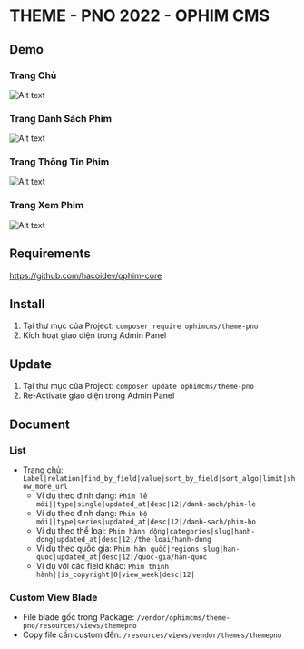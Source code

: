 # THEME - PNO 2022 - OPHIM CMS

## Demo
### Trang Chủ
![Alt text](https://i.ibb.co/gvHT4qw/PNO-INDEX.png "Home Page")

### Trang Danh Sách Phim
![Alt text](https://i.ibb.co/wyJPq8f/PNO-CATALOG.png "Catalog Page")

### Trang Thông Tin Phim
![Alt text](https://i.ibb.co/ZJn0hbv/PNO-SINGLE.png "Single Page")

### Trang Xem Phim
![Alt text](https://i.ibb.co/P47vsLh/PNO-EPISODE.png "Episode Page")

## Requirements
https://github.com/hacoidev/ophim-core

## Install
1. Tại thư mục của Project: `composer require ophimcms/theme-pno`
2. Kích hoạt giao diện trong Admin Panel

## Update
1. Tại thư mục của Project: `composer update ophimcms/theme-pno`
2. Re-Activate giao diện trong Admin Panel

## Document
### List
- Trang chủ: `Label|relation|find_by_field|value|sort_by_field|sort_algo|limit|show_more_url`
    + Ví dụ theo định dạng: `Phim lẻ mới||type|single|updated_at|desc|12|/danh-sach/phim-le`
    + Ví dụ theo định dạng: `Phim bộ mới||type|series|updated_at|desc|12|/danh-sach/phim-bo`
    + Ví dụ theo thể loại: `Phim hành động|categories|slug|hanh-dong|updated_at|desc|12|/the-loai/hanh-dong`
    + Ví dụ theo quốc gia: `Phim hàn quốc|regions|slug|han-quoc|updated_at|desc|12|/quoc-gia/han-quoc`
    + Ví dụ với các field khác: `Phim thịnh hành||is_copyright|0|view_week|desc|12|`


### Custom View Blade
- File blade gốc trong Package: `/vendor/ophimcms/theme-pno/resources/views/themepno`
- Copy file cần custom đến: `/resources/views/vendor/themes/themepno`

